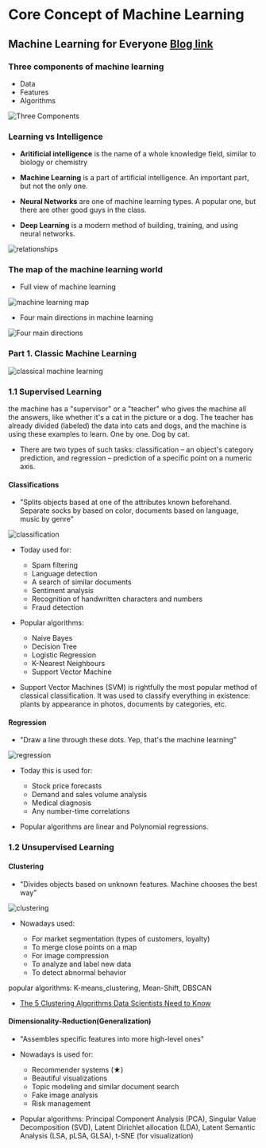 # Core Concept of Machine Learning 


## Machine Learning for Everyone [Blog link](https://vas3k.com/blog/machine_learning/index.html)

### Three components of machine learning

* Data 
* Features
* Algorithms 


![Three Components](images/3-components.jpg)

### Learning vs Intelligence

* **Aritificial intelligence** is the name of a whole knowledge field, similar to biology or chemistry

* **Machine Learning** is a part of artificial intelligence. An important part, but not the only one. 

* **Neural Networks** are one of machine learning types. A popular one, but there are other good guys in the class.

* **Deep Learning** is a modern method of building, training, and using neural networks. 

![relationships](images/ml-relations.jpg)



### The map of the machine learning world

* Full view of machine learning

![machine learning map](images/ml-full.jpg)

* Four main directions in machine learning

![Four main directions](images/four-main-directions.jpg)

### Part 1. Classic Machine Learning

![classical machine learning](images/classical-ml.jpg)


### 1.1 Supervised Learning

the machine has a "supervisor" or a "teacher" who gives the machine all the answers, like whether it's a cat in the picture or a dog. The teacher has already divided (labeled) the data into cats and dogs, and the machine is using these examples to learn. One by one. Dog by cat.

* There are two types of such tasks: classification – an object's category prediction, and regression – prediction of a specific point on a numeric axis.


#### Classifications

* "Splits objects based at one of the attributes known beforehand. Separate socks by based on color, documents based on language, music by genre"

![classification](images/classification.jpg)

* Today used for:
    * Spam filtering
    * Language detection
    * A search of similar documents
    * Sentiment analysis
    * Recognition of handwritten characters and numbers
    * Fraud detection

* Popular algorithms:
    * Naive Bayes
    * Decision Tree
    * Logistic Regression
    * K-Nearest Neighbours
    * Support Vector Machine

* Support Vector Machines (SVM) is rightfully the most popular method of classical classification. It was used to classify everything in existence: plants by appearance in photos, documents by categories, etc.


#### Regression

* "Draw a line through these dots. Yep, that's the machine learning"

![regression](images/regression.jpg)

* Today this is used for:

    * Stock price forecasts
    * Demand and sales volume analysis
    * Medical diagnosis
    * Any number-time correlations
* Popular algorithms are linear and Polynomial regressions.


### 1.2 Unsupervised Learning

#### Clustering

* "Divides objects based on unknown features. Machine chooses the best way"

![clustering](images/clustering.jpeg)

* Nowadays used:

    * For market segmentation (types of customers, loyalty)
    * To merge close points on a map
    * For image compression
    * To analyze and label new data
    * To detect abnormal behavior

popular algorithms: K-means_clustering, Mean-Shift, DBSCAN
* [The 5 Clustering Algorithms Data Scientists Need to Know](https://towardsdatascience.com/the-5-clustering-algorithms-data-scientists-need-to-know-a36d136ef68)

#### Dimensionality-Reduction(Generalization)
* "Assembles specific features into more high-level ones"

* Nowadays is used for:

    * Recommender systems (★)
    * Beautiful visualizations
    * Topic modeling and similar document search
    * Fake image analysis
    * Risk management

* Popular algorithms: Principal Component Analysis (PCA), Singular Value Decomposition (SVD), Latent Dirichlet allocation (LDA), Latent Semantic Analysis (LSA, pLSA, GLSA), t-SNE (for visualization)
